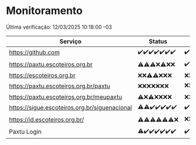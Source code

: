 # Monitoramento

Última verificação: 12/03/2025 10:18:00 -03

|Serviço|Status|Últimas 24h|
|---|---|---|
|https://github.com|<span title="2025-03-05: OK=23">✔️</span><span title="2025-03-06: OK=23">✔️</span><span title="2025-03-07: OK=23">✔️</span><span title="2025-03-08: OK=24">✔️</span><span title="2025-03-09: OK=24">✔️</span><span title="2025-03-10: OK=24">✔️</span><span title="2025-03-11: OK=12">✔️</span>|<span title="11/03/2025 10:18:00 -03 : 200">✔️</span><span title="11/03/2025 11:09:00 -03 : 200">✔️</span><span title="11/03/2025 12:09:00 -03 : 200">✔️</span><span title="11/03/2025 13:11:00 -03 : 200">✔️</span><span title="11/03/2025 14:08:00 -03 : 200">✔️</span><span title="11/03/2025 15:12:00 -03 : 200">✔️</span><span title="11/03/2025 16:07:00 -03 : 200">✔️</span><span title="11/03/2025 17:09:00 -03 : 200">✔️</span><span title="11/03/2025 18:06:00 -03 : 200">✔️</span><span title="11/03/2025 19:08:00 -03 : 200">✔️</span><span title="11/03/2025 20:08:00 -03 : 200">✔️</span><span title="11/03/2025 21:42:00 -03 : 200">✔️</span><span title="11/03/2025 23:14:00 -03 : 200">✔️</span><span title="12/03/2025 00:19:00 -03 : 200">✔️</span><span title="12/03/2025 01:10:00 -03 : 200">✔️</span><span title="12/03/2025 02:09:00 -03 : 200">✔️</span><span title="12/03/2025 03:13:00 -03 : 200">✔️</span><span title="12/03/2025 04:09:00 -03 : 200">✔️</span><span title="12/03/2025 05:12:00 -03 : 200">✔️</span><span title="12/03/2025 06:09:00 -03 : 200">✔️</span><span title="12/03/2025 07:09:00 -03 : 200">✔️</span><span title="12/03/2025 08:07:00 -03 : 200">✔️</span><span title="12/03/2025 09:16:00 -03 : 200">✔️</span><span title="12/03/2025 10:18:00 -03 : 200">✔️</span>|
|https://paxtu.escoteiros.org.br|<span title="2025-03-05: OK=3, Falhas=20">⚠️</span><span title="2025-03-06: OK=3, Falhas=20">⚠️</span><span title="2025-03-07: OK=4, Falhas=19">⚠️</span><span title="2025-03-08: Falhas=24">❌</span><span title="2025-03-09: OK=2, Falhas=22">⚠️</span><span title="2025-03-10: Falhas=24">❌</span><span title="2025-03-11: Falhas=12">❌</span>|<span title="11/03/2025 10:18:00 -03 : 200">✔️</span><span title="11/03/2025 11:09:00 -03 : 403">❌</span><span title="11/03/2025 12:09:00 -03 : 403">❌</span><span title="11/03/2025 13:11:00 -03 : 403">❌</span><span title="11/03/2025 14:08:00 -03 : 403">❌</span><span title="11/03/2025 15:12:00 -03 : 403">❌</span><span title="11/03/2025 16:07:00 -03 : 403">❌</span><span title="11/03/2025 17:09:00 -03 : 403">❌</span><span title="11/03/2025 18:06:00 -03 : 403">❌</span><span title="11/03/2025 19:08:00 -03 : 403">❌</span><span title="11/03/2025 20:08:00 -03 : 403">❌</span><span title="11/03/2025 21:42:00 -03 : 403">❌</span><span title="11/03/2025 23:14:00 -03 : 403">❌</span><span title="12/03/2025 00:19:00 -03 : 403">❌</span><span title="12/03/2025 01:10:00 -03 : 403">❌</span><span title="12/03/2025 02:09:00 -03 : 403">❌</span><span title="12/03/2025 03:13:00 -03 : 403">❌</span><span title="12/03/2025 04:09:00 -03 : 403">❌</span><span title="12/03/2025 05:12:00 -03 : 403">❌</span><span title="12/03/2025 06:09:00 -03 : 403">❌</span><span title="12/03/2025 07:09:00 -03 : 200">✔️</span><span title="12/03/2025 08:07:00 -03 : 403">❌</span><span title="12/03/2025 09:16:00 -03 : 403">❌</span><span title="12/03/2025 10:18:00 -03 : 403">❌</span>|
|https://escoteiros.org.br|<span title="2025-03-05: Falhas=23">❌</span><span title="2025-03-06: Falhas=23">❌</span><span title="2025-03-07: OK=1, Falhas=22">⚠️</span><span title="2025-03-08: OK=1, Falhas=23">⚠️</span><span title="2025-03-09: Falhas=24">❌</span><span title="2025-03-10: Falhas=24">❌</span><span title="2025-03-11: Falhas=12">❌</span>|<span title="11/03/2025 10:18:00 -03 : 403">❌</span><span title="11/03/2025 11:09:00 -03 : 403">❌</span><span title="11/03/2025 12:09:00 -03 : 403">❌</span><span title="11/03/2025 13:11:00 -03 : 403">❌</span><span title="11/03/2025 14:08:00 -03 : 403">❌</span><span title="11/03/2025 15:12:00 -03 : 403">❌</span><span title="11/03/2025 16:07:00 -03 : 403">❌</span><span title="11/03/2025 17:09:00 -03 : 403">❌</span><span title="11/03/2025 18:06:00 -03 : 403">❌</span><span title="11/03/2025 19:08:00 -03 : 403">❌</span><span title="11/03/2025 20:08:00 -03 : 403">❌</span><span title="11/03/2025 21:42:00 -03 : 403">❌</span><span title="11/03/2025 23:14:00 -03 : 403">❌</span><span title="12/03/2025 00:19:00 -03 : 403">❌</span><span title="12/03/2025 01:10:00 -03 : 403">❌</span><span title="12/03/2025 02:09:00 -03 : 403">❌</span><span title="12/03/2025 03:13:00 -03 : 403">❌</span><span title="12/03/2025 04:09:00 -03 : 403">❌</span><span title="12/03/2025 05:12:00 -03 : 403">❌</span><span title="12/03/2025 06:09:00 -03 : 403">❌</span><span title="12/03/2025 07:09:00 -03 : 403">❌</span><span title="12/03/2025 08:07:00 -03 : 403">❌</span><span title="12/03/2025 09:16:00 -03 : 403">❌</span><span title="12/03/2025 10:18:00 -03 : 403">❌</span>|
|https://paxtu.escoteiros.org.br/paxtu|<span title="2025-03-05: Falhas=23">❌</span><span title="2025-03-06: Falhas=23">❌</span><span title="2025-03-07: Falhas=23">❌</span><span title="2025-03-08: Falhas=24">❌</span><span title="2025-03-09: Falhas=24">❌</span><span title="2025-03-10: Falhas=24">❌</span><span title="2025-03-11: Falhas=12">❌</span>|<span title="11/03/2025 10:18:00 -03 : 403">❌</span><span title="11/03/2025 11:09:00 -03 : 403">❌</span><span title="11/03/2025 12:09:00 -03 : 403">❌</span><span title="11/03/2025 13:11:00 -03 : 403">❌</span><span title="11/03/2025 14:08:00 -03 : 403">❌</span><span title="11/03/2025 15:12:00 -03 : 403">❌</span><span title="11/03/2025 16:07:00 -03 : 403">❌</span><span title="11/03/2025 17:09:00 -03 : 403">❌</span><span title="11/03/2025 18:06:00 -03 : 403">❌</span><span title="11/03/2025 19:08:00 -03 : 403">❌</span><span title="11/03/2025 20:08:00 -03 : 403">❌</span><span title="11/03/2025 21:42:00 -03 : 403">❌</span><span title="11/03/2025 23:14:00 -03 : 403">❌</span><span title="12/03/2025 00:19:00 -03 : 403">❌</span><span title="12/03/2025 01:10:00 -03 : 403">❌</span><span title="12/03/2025 02:09:00 -03 : 403">❌</span><span title="12/03/2025 03:13:00 -03 : 403">❌</span><span title="12/03/2025 04:09:00 -03 : 403">❌</span><span title="12/03/2025 05:12:00 -03 : 403">❌</span><span title="12/03/2025 06:09:00 -03 : 403">❌</span><span title="12/03/2025 07:09:00 -03 : 403">❌</span><span title="12/03/2025 08:07:00 -03 : 403">❌</span><span title="12/03/2025 09:16:00 -03 : 200">✔️</span><span title="12/03/2025 10:18:00 -03 : 403">❌</span>|
|https://paxtu.escoteiros.org.br/meupaxtu|<span title="2025-03-05: OK=1, Falhas=22">⚠️</span><span title="2025-03-06: Falhas=23">❌</span><span title="2025-03-07: OK=1, Falhas=22">⚠️</span><span title="2025-03-08: Falhas=24">❌</span><span title="2025-03-09: Falhas=24">❌</span><span title="2025-03-10: Falhas=24">❌</span><span title="2025-03-11: Falhas=12">❌</span>|<span title="11/03/2025 10:18:00 -03 : 403">❌</span><span title="11/03/2025 11:09:00 -03 : 403">❌</span><span title="11/03/2025 12:09:00 -03 : 403">❌</span><span title="11/03/2025 13:11:00 -03 : 403">❌</span><span title="11/03/2025 14:08:00 -03 : 403">❌</span><span title="11/03/2025 15:12:00 -03 : 403">❌</span><span title="11/03/2025 16:07:00 -03 : 403">❌</span><span title="11/03/2025 17:09:00 -03 : 403">❌</span><span title="11/03/2025 18:06:00 -03 : 403">❌</span><span title="11/03/2025 19:08:00 -03 : 403">❌</span><span title="11/03/2025 20:08:00 -03 : 403">❌</span><span title="11/03/2025 21:42:00 -03 : 403">❌</span><span title="11/03/2025 23:14:00 -03 : 403">❌</span><span title="12/03/2025 00:19:00 -03 : 403">❌</span><span title="12/03/2025 01:10:00 -03 : 403">❌</span><span title="12/03/2025 02:09:00 -03 : 403">❌</span><span title="12/03/2025 03:13:00 -03 : 403">❌</span><span title="12/03/2025 04:09:00 -03 : 403">❌</span><span title="12/03/2025 05:12:00 -03 : 403">❌</span><span title="12/03/2025 06:09:00 -03 : 403">❌</span><span title="12/03/2025 07:09:00 -03 : 403">❌</span><span title="12/03/2025 08:07:00 -03 : 403">❌</span><span title="12/03/2025 09:16:00 -03 : 403">❌</span><span title="12/03/2025 10:18:00 -03 : 403">❌</span>|
|https://sigue.escoteiros.org.br/siguenacional|<span title="2025-03-05: OK=22, Falhas=1">⚠️</span><span title="2025-03-06: OK=22, Falhas=1">⚠️</span><span title="2025-03-07: OK=23">✔️</span><span title="2025-03-08: OK=24">✔️</span><span title="2025-03-09: OK=24">✔️</span><span title="2025-03-10: OK=24">✔️</span><span title="2025-03-11: OK=12">✔️</span>|<span title="11/03/2025 10:18:00 -03 : 200">✔️</span><span title="11/03/2025 11:09:00 -03 : 0">❌</span><span title="11/03/2025 12:09:00 -03 : 200">✔️</span><span title="11/03/2025 13:11:00 -03 : 200">✔️</span><span title="11/03/2025 14:08:00 -03 : 200">✔️</span><span title="11/03/2025 15:12:00 -03 : 200">✔️</span><span title="11/03/2025 16:07:00 -03 : 200">✔️</span><span title="11/03/2025 17:09:00 -03 : 200">✔️</span><span title="11/03/2025 18:06:00 -03 : 200">✔️</span><span title="11/03/2025 19:08:00 -03 : 200">✔️</span><span title="11/03/2025 20:08:00 -03 : 200">✔️</span><span title="11/03/2025 21:42:00 -03 : 200">✔️</span><span title="11/03/2025 23:14:00 -03 : 200">✔️</span><span title="12/03/2025 00:19:00 -03 : 200">✔️</span><span title="12/03/2025 01:10:00 -03 : 200">✔️</span><span title="12/03/2025 02:09:00 -03 : 200">✔️</span><span title="12/03/2025 03:13:00 -03 : 200">✔️</span><span title="12/03/2025 04:09:00 -03 : 200">✔️</span><span title="12/03/2025 05:12:00 -03 : 200">✔️</span><span title="12/03/2025 06:09:00 -03 : 200">✔️</span><span title="12/03/2025 07:09:00 -03 : 200">✔️</span><span title="12/03/2025 08:07:00 -03 : 200">✔️</span><span title="12/03/2025 09:16:00 -03 : 200">✔️</span><span title="12/03/2025 10:18:00 -03 : 200">✔️</span>|
|https://id.escoteiros.org.br/|<span title="2025-03-05: OK=5, Falhas=18">⚠️</span><span title="2025-03-06: OK=2, Falhas=21">⚠️</span><span title="2025-03-07: OK=1, Falhas=22">⚠️</span><span title="2025-03-08: OK=1, Falhas=23">⚠️</span><span title="2025-03-09: OK=4, Falhas=20">⚠️</span><span title="2025-03-10: OK=1, Falhas=23">⚠️</span><span title="2025-03-11: Falhas=12">❌</span>|<span title="11/03/2025 10:18:00 -03 : 403">❌</span><span title="11/03/2025 11:09:00 -03 : 403">❌</span><span title="11/03/2025 12:09:00 -03 : 403">❌</span><span title="11/03/2025 13:11:00 -03 : 403">❌</span><span title="11/03/2025 14:08:00 -03 : 403">❌</span><span title="11/03/2025 15:12:00 -03 : 403">❌</span><span title="11/03/2025 16:07:00 -03 : 403">❌</span><span title="11/03/2025 17:09:00 -03 : 403">❌</span><span title="11/03/2025 18:06:00 -03 : 403">❌</span><span title="11/03/2025 19:08:00 -03 : 403">❌</span><span title="11/03/2025 20:08:00 -03 : 403">❌</span><span title="11/03/2025 21:42:00 -03 : 403">❌</span><span title="11/03/2025 23:14:00 -03 : 403">❌</span><span title="12/03/2025 00:19:00 -03 : 403">❌</span><span title="12/03/2025 01:10:00 -03 : 200">✔️</span><span title="12/03/2025 02:09:00 -03 : 403">❌</span><span title="12/03/2025 03:13:00 -03 : 403">❌</span><span title="12/03/2025 04:09:00 -03 : 403">❌</span><span title="12/03/2025 05:12:00 -03 : 403">❌</span><span title="12/03/2025 06:09:00 -03 : 403">❌</span><span title="12/03/2025 07:09:00 -03 : 403">❌</span><span title="12/03/2025 08:07:00 -03 : 403">❌</span><span title="12/03/2025 09:16:00 -03 : 403">❌</span><span title="12/03/2025 10:18:00 -03 : 200">✔️</span>|
|Paxtu Login|<span title="2025-03-05: OK=22, Falhas=1">⚠️</span><span title="2025-03-06: OK=23">✔️</span><span title="2025-03-07: OK=23">✔️</span><span title="2025-03-08: OK=24">✔️</span><span title="2025-03-09: OK=24">✔️</span><span title="2025-03-10: OK=24">✔️</span><span title="2025-03-11: OK=12">✔️</span>|<span title="11/03/2025 10:18:00 -03 : 200">✔️</span><span title="11/03/2025 11:09:00 -03 : 504">❌</span><span title="11/03/2025 12:09:00 -03 : 200">✔️</span><span title="11/03/2025 13:11:00 -03 : 200">✔️</span><span title="11/03/2025 14:08:00 -03 : 200">✔️</span><span title="11/03/2025 15:12:00 -03 : 200">✔️</span><span title="11/03/2025 16:07:00 -03 : 200">✔️</span><span title="11/03/2025 17:09:00 -03 : 200">✔️</span><span title="11/03/2025 18:06:00 -03 : 200">✔️</span><span title="11/03/2025 19:08:00 -03 : 200">✔️</span><span title="11/03/2025 20:08:00 -03 : 200">✔️</span><span title="11/03/2025 21:42:00 -03 : 200">✔️</span><span title="11/03/2025 23:14:00 -03 : 200">✔️</span><span title="12/03/2025 00:19:00 -03 : 200">✔️</span><span title="12/03/2025 01:10:00 -03 : 200">✔️</span><span title="12/03/2025 02:09:00 -03 : 200">✔️</span><span title="12/03/2025 03:13:00 -03 : 200">✔️</span><span title="12/03/2025 04:09:00 -03 : 200">✔️</span><span title="12/03/2025 05:12:00 -03 : 200">✔️</span><span title="12/03/2025 06:09:00 -03 : 200">✔️</span><span title="12/03/2025 07:09:00 -03 : 200">✔️</span><span title="12/03/2025 08:07:00 -03 : 200">✔️</span><span title="12/03/2025 09:16:00 -03 : 200">✔️</span><span title="12/03/2025 10:18:00 -03 : 200">✔️</span>|
